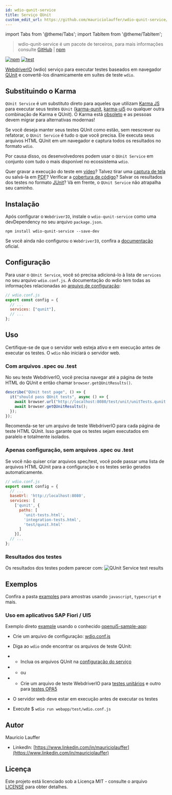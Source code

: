 ```yaml
---
id: wdio-qunit-service
title: Serviço QUnit
custom_edit_url: https://github.com/mauriciolauffer/wdio-qunit-service/edit/main/README.md
---
```


import Tabs from '@theme/Tabs';
import TabItem from '@theme/TabItem';

> wdio-qunit-service é um pacote de terceiros, para mais informações consulte [GitHub](https://github.com/mauriciolauffer/wdio-qunit-service) | [npm](https://www.npmjs.com/package/wdio-qunit-service)

[![npm](https://img.shields.io/npm/v/wdio-qunit-service)](https://www.npmjs.com/package/wdio-qunit-service) [![test](https://github.com/mauriciolauffer/wdio-qunit-service/actions/workflows/test.yml/badge.svg)](https://github.com/mauriciolauffer/wdio-qunit-service/actions/workflows/test.yml)

[WebdriverIO](https://webdriver.io/) (wdio) serviço para executar testes baseados em navegador [QUnit](https://qunitjs.com/) e convertê-los dinamicamente em suítes de teste `wdio`.

## Substituindo o Karma

`QUnit Service` é um substituto direto para aqueles que utilizam [Karma JS](https://karma-runner.github.io/latest/index.html) para executar seus testes `QUnit` ([karma-qunit](https://github.com/karma-runner/karma-qunit/), [karma-ui5](https://github.com/SAP/karma-ui5) ou qualquer outra combinação de Karma e QUnit). O Karma está [obsoleto](https://github.com/karma-runner/karma) e as pessoas devem migrar para alternativas modernas!

Se você deseja manter seus testes QUnit como estão, sem reescrever ou refatorar, o `QUnit Service` é tudo o que você precisa. Ele executa seus arquivos HTML QUnit em um navegador e captura todos os resultados no formato `wdio`.

Por causa disso, os desenvolvedores podem usar o `QUnit Service` em conjunto com tudo o mais disponível no ecossistema `wdio`.

Quer gravar a execução do teste em [vídeo](https://webdriver.io/docs/wdio-video-reporter/)? Talvez tirar uma [captura de tela](https://webdriver.io/docs/api/browser/saveScreenshot/) ou salvá-la em [PDF](https://webdriver.io/docs/api/browser/savePDF/)? Verificar a [cobertura de código](https://www.npmjs.com/package/wdio-monocart-service)? Salvar os resultados dos testes no formato [JUnit](https://webdriver.io/docs/junit-reporter)? Vá em frente, o `QUnit Service` não atrapalha seu caminho.

## Instalação

Após configurar o `WebdriverIO`, instale o `wdio-qunit-service` como uma devDependency no seu arquivo `package.json`.

```shell
npm install wdio-qunit-service --save-dev
```

Se você ainda não configurou o `WebdriverIO`, confira a [documentação](https://webdriver.io/docs/gettingstarted) oficial.

## Configuração

Para usar o `QUnit Service`, você só precisa adicioná-lo à lista de `services` no seu arquivo `wdio.conf.js`. A documentação do wdio tem todas as informações relacionadas ao [arquivo de configuração](https://webdriver.io/docs/configurationfile):

```js
// wdio.conf.js
export const config = {
  // ...
  services: ["qunit"],
  // ...
};
```

## Uso

Certifique-se de que o servidor web esteja ativo e em execução antes de executar os testes. O `wdio` não iniciará o servidor web.

### Com arquivos .spec ou .test

No seu teste WebdriverIO, você precisa navegar até a página de teste HTML do QUnit e então chamar `browser.getQUnitResults()`.

```js
describe("QUnit test page", () => {
  it("should pass QUnit tests", async () => {
    await browser.url("http://localhost:8080/test/unit/unitTests.qunit.html");
    await browser.getQUnitResults();
  });
});
```

Recomenda-se ter um arquivo de teste WebdriverIO para cada página de teste HTML QUnit. Isso garante que os testes sejam executados em paralelo e totalmente isolados.

### Apenas configuração, sem arquivos .spec ou .test

Se você não quiser criar arquivos spec/test, você pode passar uma lista de arquivos HTML QUnit para a configuração e os testes serão gerados automaticamente.

```js
// wdio.conf.js
export const config = {
  // ...
  baseUrl: 'http://localhost:8080',
  services: [
    ['qunit', {
      paths: [
        'unit-tests.html',
        'integration-tests.html',
        'test/qunit.html'
      ]
    }],
  // ...
};
```

### Resultados dos testes

Os resultados dos testes podem parecer com:
![QUnit Service test results](https://github.com/mauriciolauffer/wdio-qunit-service/blob/main/./wdio-qunit-service-results.png?raw=true)

## Exemplos

Confira a pasta [examples](https://github.com/mauriciolauffer/wdio-qunit-service/blob/main/./examples/) para amostras usando `javascript`, `typescript` e mais.

### Uso em aplicativos SAP Fiori / UI5

Exemplo direto [example](https://github.com/mauriciolauffer/wdio-qunit-service/blob/main/./examples/openui5-sample-app/) usando o conhecido [openui5-sample-app](https://github.com/SAP/openui5-sample-app):

- Crie um arquivo de configuração: [wdio.conf.js](https://github.com/mauriciolauffer/wdio-qunit-service/blob/main/./examples/openui5-sample-app/webapp/test/wdio.conf.js)

- Diga ao `wdio` onde encontrar os arquivos de teste QUnit:

- - Inclua os arquivos QUnit na [configuração do serviço](https://github.com/mauriciolauffer/wdio-qunit-service/blob/main/./examples/openui5-sample-app-no-specs/webapp/test/wdio.conf.js)
- - ou
- - Crie um arquivo de teste WebdriverIO para [testes unitários](https://github.com/mauriciolauffer/wdio-qunit-service/blob/main/./examples/openui5-sample-app/webapp/test/unit/unit.test.js) e outro para [testes OPA5](https://github.com/mauriciolauffer/wdio-qunit-service/blob/main/./examples/openui5-sample-app/webapp/test/integration/opa.test.js)

- O servidor web deve estar em execução antes de executar os testes

- Execute $ `wdio run webapp/test/wdio.conf.js`

## Autor

Mauricio Lauffer

- LinkedIn: [https://www.linkedin.com/in/mauriciolauffer](https://www.linkedin.com/in/mauriciolauffer)

## Licença

Este projeto está licenciado sob a Licença MIT - consulte o arquivo [LICENSE](https://github.com/mauriciolauffer/wdio-qunit-service/blob/main/LICENSE) para obter detalhes.